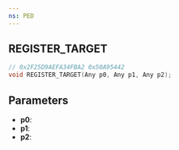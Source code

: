```yaml
---
ns: PED
---
```

## REGISTER_TARGET

```c
// 0x2F25D9AEFA34FBA2 0x50A95442
void REGISTER_TARGET(Any p0, Any p1, Any p2);
```

## Parameters
* **p0**:
* **p1**:
* **p2**:
